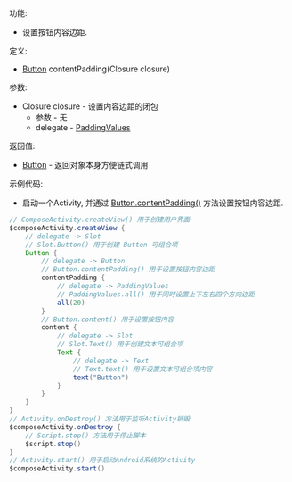功能:

+ 设置按钮内容边距.

定义:

+ [Button](/API/UI/Compose/Widget/Button/README.md) contentPadding(Closure closure)

参数:

+ Closure closure - 设置内容边距的闭包
    + 参数 - 无
    + delegate - [PaddingValues](/API/UI/Compose/Graphics/PaddingValues/README.md)

返回值:

+ [Button](/API/UI/Compose/Widget/Button/README.md) - 返回对象本身方便链式调用

示例代码:

+ 启动一个Activity, 并通过 [Button.contentPadding()](/API/UI/Compose/Widget/Button/README.md?id=contentPadding)
  方法设置按钮内容边距.

```groovy
// ComposeActivity.createView() 用于创建用户界面
$composeActivity.createView {
    // delegate -> Slot
    // Slot.Button() 用于创建 Button 可组合项
    Button {
        // delegate -> Button
        // Button.contentPadding() 用于设置按钮内容边距
        contentPadding {
            // delegate -> PaddingValues
            // PaddingValues.all() 用于同时设置上下左右四个方向边距
            all(20)
        }
        // Button.content() 用于设置按钮内容
        content {
            // delegate -> Slot
            // Slot.Text() 用于创建文本可组合项
            Text {
                // delegate -> Text
                // Text.text() 用于设置文本可组合项内容
                text("Button")
            }
        }
    }
}
// Activity.onDestroy() 方法用于监听Activity销毁
$composeActivity.onDestroy {
    // Script.stop() 方法用于停止脚本
    $script.stop()
}
// Activity.start() 用于启动Android系统的Activity
$composeActivity.start()
```